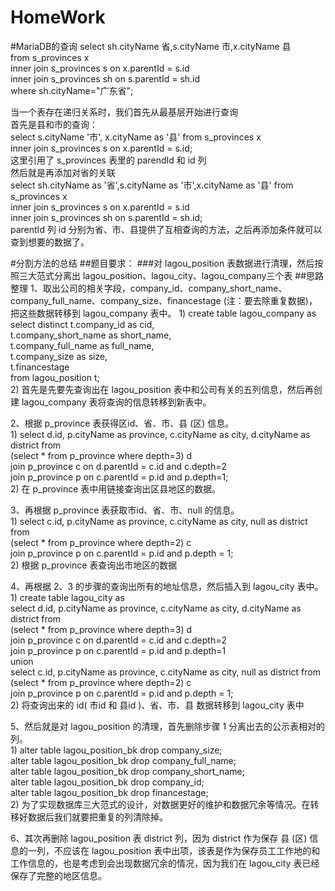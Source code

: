 # HomeWork
#MariaDB的查询
select sh.cityName 省,s.cityName 市,x.cityName 县  
from s_provinces x  
inner join s_provinces s on x.parentId = s.id   
inner join s_provinces sh on s.parentId = sh.id   
where sh.cityName="广东省";  

当一个表存在递归关系时，我们首先从最基层开始进行查询    
首先是县和市的查询：  
select s.cityName '市', x.cityName as '县' from s_provinces x  
  inner join s_provinces s on x.parentId = s.id;  
这里引用了 s_provinces 表里的 parendId 和 id 列  
然后就是再添加对省的关联  
select sh.cityName as '省',s.cityName as '市',x.cityName as '县' from s_provinces x  
    inner join s_provinces s on x.parentId = s.id  
    inner join s_provinces sh on s.parentId = sh.id;  
parentId 列 id 分别为省、市、县提供了互相查询的方法，之后再添加条件就可以查到想要的数据了。



#分割方法的总结
##题目要求：
###对 lagou_position 表数据进行清理，然后按照三大范式分离出 lagou_position、lagou_city、lagou_company三个表
##思路整理
1、取出公司的相关字段，company_id、company_short_name、company_full_name、company_size、financestage (注：要去除重复数据)，把这些数据转移到 lagou_company 表中。
    1) create table lagou_company as  
         select distinct t.company_id as cid,  
         t.company_short_name as short_name,  
         t.company_full_name  as full_name,  
         t.company_size       as size,  
         t.financestage  
         from lagou_position t;  
    2) 首先是先要先查询出在 lagou_position 表中和公司有关的五列信息，然后再创建 lagou_company 表将查询的信息转移到新表中。  

2、根据 p_province 表获得区id、省、市、县 (区) 信息。  
    1) select d.id, p.cityName as province, c.cityName as city, d.cityName as district from  
         (select * from p_province where depth=3) d  
         join p_province c on d.parentId = c.id and c.depth=2  
         join p_province p on c.parentId = p.id and p.depth=1;  
    2) 在 p_province 表中用链接查询出区县地区的数据。  

3、再根据 p_province 表获取市id、省、市、null 的信息。  
    1) select c.id, p.cityName as province, c.cityName as city, null as district from  
         (select * from p_province where depth=2) c  
         join p_province p on c.parentId = p.id and p.depth = 1;  
    2) 根据 p_province 表查询出市地区的数据  

4、再根据 2、3 的步骤的查询出所有的地址信息，然后插入到 lagou_city 表中。  
    1) create table lagou_city as  
         select d.id, p.cityName as province, c.cityName as city, d.cityName as district from  
         (select * from p_province where depth=3) d  
         join p_province c on d.parentId = c.id and c.depth=2  
         join p_province p on c.parentId = p.id and p.depth=1  
         union  
         select c.id, p.cityName as province, c.cityName as city, null as district from  
         (select * from p_province where depth=2) c  
         join p_province p on c.parentId = p.id and p.depth = 1;  
    2) 将查询出来的 id( 市id 和 县id )、省、市、县 数据转移到 lagou_city 表中  

5、然后就是对 lagou_position 的清理，首先删除步骤 1 分离出去的公示表相对的列。  
    1) alter table lagou_position_bk drop company_size;  
       alter table lagou_position_bk drop company_full_name;  
       alter table lagou_position_bk drop company_short_name;  
       alter table lagou_position_bk drop company_id;  
       alter table lagou_position_bk drop financestage;  
    2) 为了实现数据库三大范式的设计，对数据更好的维护和数据冗余等情况。在转移好数据后我们就要把重复的列清除掉。

6、其次再删除 lagou_position 表 district 列，因为 district 作为保存 县 (区) 信息的一列，不应该在 lagou_position 表中出项，该表是作为保存员工工作地的和工作信息的，也是考虑到会出现数据冗余的情况，因为我们在 lagou_city 表已经保存了完整的地区信息。